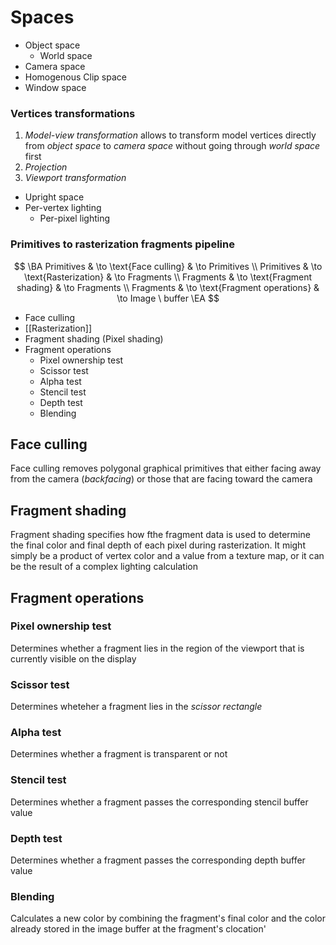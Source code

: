 # Spaces

- Object space
  - World space
- Camera space
- Homogenous Clip space
- Window space

### Vertices transformations

1. _Model-view transformation_ allows to transform model vertices directly from _object space_ to _camera space_ without going through _world space_ first
1. _Projection_
1. _Viewport transformation_

- Upright space
- Per-vertex lighting
  - Per-pixel lighting

### Primitives to rasterization fragments pipeline

$$
\BA
	Primitives & \to \text{Face culling} & \to Primitives
	\\
	Primitives & \to \text{Rasterization} & \to Fragments
	\\
	Fragments & \to \text{Fragment shading} & \to Fragments
	\\
	Fragments & \to \text{Fragment operations} & \to Image \ buffer
\EA
$$

- Face culling
- [[Rasterization]]
- Fragment shading (Pixel shading)
- Fragment operations
  - Pixel ownership test
  - Scissor test
  - Alpha test
  - Stencil test
  - Depth test
  - Blending

## Face culling

Face culling removes polygonal graphical primitives that either facing away from the camera (_backfacing_) or those that are facing toward the camera

## Fragment shading

Fragment shading specifies how fthe fragment data is used to determine the final color and final depth of each pixel during rasterization. It might simply be a product of vertex color and a value from a texture map, or it can be the result of a complex lighting calculation

## Fragment operations

### Pixel ownership test

Determines whether a fragment lies in the region of the viewport that is currently visible on the display

### Scissor test

Determines wheteher a fragment lies in the _scissor rectangle_

### Alpha test

Determines whether a fragment is transparent or not

### Stencil test

Determines whether a fragment passes the corresponding stencil buffer value

### Depth test

Determines whether a fragment passes the corresponding depth buffer value

### Blending

Calculates a new color by combining the fragment's final color and the color already stored in the image buffer at the fragment's clocation'

